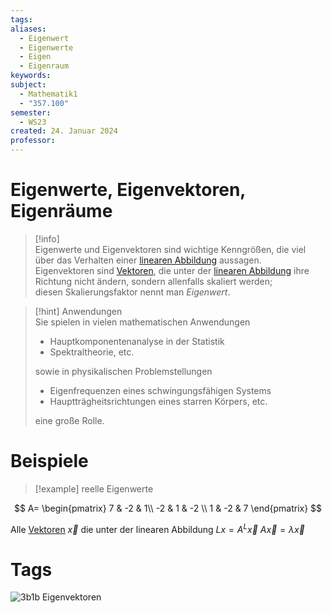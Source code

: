 ```yaml
---
tags: 
aliases:
  - Eigenwert
  - Eigenwerte
  - Eigen
  - Eigenraum
keywords: 
subject:
  - Mathematik1
  - "357.100"
semester:
  - WS23
created: 24. Januar 2024
professor:
---
```

 

# Eigenwerte, Eigenvektoren, Eigenräume

> [!info]  
> Eigenwerte und Eigenvektoren sind wichtige Kenngrößen, die viel über das Verhalten einer [linearen Abbildung](Lineare%20Abbildungen.md) aussagen.  
> Eigenvektoren sind [Vektoren](mathe%20(3)/Vektor.md), die unter der [linearen Abbildung](Lineare%20Abbildungen.md) ihre Richtung nicht ändern, sondern allenfalls skaliert werden;  
> diesen Skalierungsfaktor nennt man *Eigenwert*.

> [!hint] Anwendungen  
> Sie spielen in vielen mathematischen Anwendungen
> - Hauptkomponentenanalyse in der Statistik
> - Spektraltheorie, etc.
>
> sowie in physikalischen Problemstellungen
> - Eigenfrequenzen eines schwingungsfähigen Systems
> - Hauptträgheitsrichtungen eines starren Körpers, etc.
> 
> eine große Rolle.

# Beispiele

> [!example] reelle Eigenwerte

$$
A= \begin{pmatrix}
7 & -2 & 1\\
-2 & 1 & -2 \\
1 & -2 & 7
\end{pmatrix}
$$

Alle [Vektoren](mathe%20(3)/Vektor.md) $\vec{x}$ die unter der linearen Abbildung $Lx = A^{L}\vec{x}$
$A\vec{x}=\lambda \vec{x}$

# Tags

![3b1b Eigenvektoren](https://www.youtube.com/watch?v=PFDu9oVAE-g)